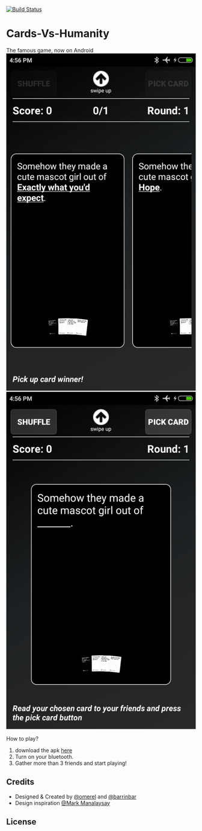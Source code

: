 [![Build Status](https://travis-ci.org/omerel/Cards-Vs-Humanity.svg?branch=master)](https://travis-ci.org/omerel/Cards-Vs-Humanity)
# Cards-Vs-Humanity
The famous game, now on Android
![Screenshot](https://github.com/omerel/Cards-Vs-Humanity/blob/master/CardsVsHumanity/1.png)
![Screenshot](https://github.com/omerel/Cards-Vs-Humanity/blob/master/CardsVsHumanity/2.png)

How to play?
1. download the apk [here](https://firebasestorage.googleapis.com/v0/b/relay-e7961.appspot.com/o/CardsVsHumanity.apk?alt=media&token=3321efac-5236-4830-9fc0-a125fe1dceac)
2. Turn on your bluetooth.
3. Gather more than 3 friends and start playing!

## Credits
* Designed & Created by [@omerel](https://github.com/omerel/RELAY) and [@barrinbar](https://github.com/barrinbar)
* Design inspiration  [@Mark Manalaysay](https://dribbble.com/mmanal)

## License
